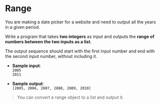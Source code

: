 # Range

You are making a date picker for a website and need to output all the years in a given period.

Write a program that takes **two integers** as input and outputs the **range of numbers between the two inputs as a list**.

The output sequence should start with the first input number and end with the second input number, without including it.

- **Sample input**:  
`2005`  
`2011`  

- **Sample output**:  
`[2005, 2006, 2007, 2008, 2009, 2010]`

>You can convert a range object to a list and output it.
